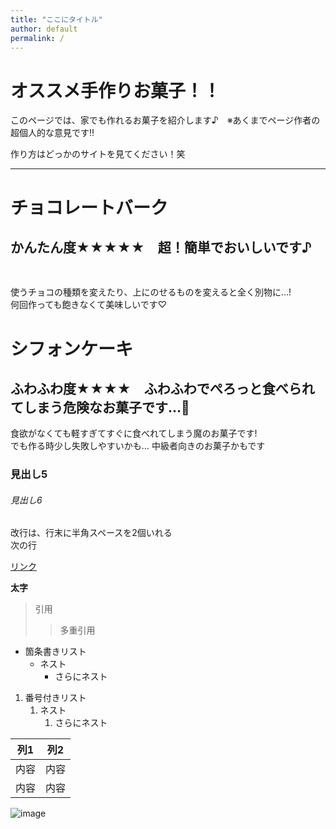 ```yaml
---
title: "ここにタイトル"
author: default
permalink: /
---
```


# オススメ手作りお菓子！！

このページでは、家でも作れるお菓子を紹介します♪　※あくまでページ作者の超個人的な意見です‼︎  

作り方はどっかのサイトを見てください！笑



---


# チョコレートバーク 
## かんたん度★★★★★　超！簡単でおいしいです♪ 　

使うチョコの種類を変えたり、上にのせるものを変えると全く別物に…!  
何回作っても飽きなくて美味しいです♡


# シフォンケーキ
## ふわふわ度★★★★　ふわふわでぺろっと食べられてしまう危険なお菓子です…🚨　　
食欲がなくても軽すぎてすぐに食べれてしまう魔のお菓子です!  
でも作る時少し失敗しやすいかも…
中級者向きのお菓子かもです
### 見出し5
###### 見出し6




改行は、行末に半角スペースを2個いれる  
次の行

[リンク](https://www.google.co.jp/)

**太字**

> 引用
>> 多重引用


- 箇条書きリスト
  - ネスト
    - さらにネスト


1. 番号付きリスト
   1. ネスト
      1. さらにネスト

  
| 列1  | 列2  |
|-----|-----|
| 内容  | 内容  |
| 内容  | 内容  |

![image](/220422_GitHubPages/assets/images/logo-150.png)
